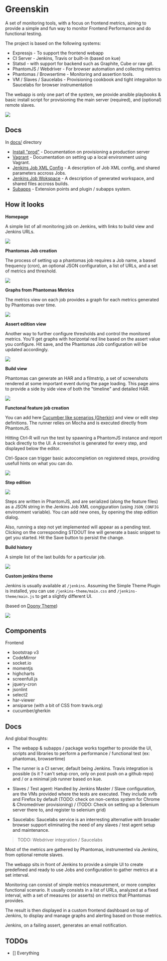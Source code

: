 # Greenskin

A set of monitoring tools, with a focus on frontend metrics, aiming to provide a
simple and fun way to monitor Frontend Performance and do functional testing.

The project is based on the following systems:

- Expressjs - To support the frontend webapp
- CI Server - Jenkins, Travis or built-in (based on kue)
- Statsd - with support for backend such as Graphite, Cube or raw git.
- PhantomJS / Webdriver - For browser automation and collectng metrics
- Phantomas / Browsertime - Monitoring and assertion tools.
- VM / Slaves / Saucelabs - Provisioning cookbook and tight integraiton
  to Saucelabs for browser instrumentation

The webapp is only one part of the system, we provide ansible playbooks & basic install script for provisioning the main server (required), and (optional) remote slaves.

![](docs/imgs/intro.png)

## Docs

In [docs/](docs/) directory

- [Install "prod"](./docs/install.md) - Documentation on provisioning a
  production server
- [Vagrant](./docs/vagrant.md) - Documentation on setting up a local
  environment using Vagrant.
- [Jenkins Job XML Config](docs/jenkins-config.md) - A description of Job
  XML config, and shared parameters accross Jobs.
- [Jenkins Job Wokspace](docs/jenkins-workspace.md) - A description of
  generated workspace, and shared files accross builds.
- [Subapps](docs/plugins.md) - Extension points and plugin / subapps system.

## How it looks

**Homepage**

A simple list of all monitoring job on Jenkins, with links to build view and Jenkins URLs.

![](docs/imgs/home.png)

**Phantomas Job creation**

The process of setting up a phantomas job requires a Job name, a based frequency (cron), an optional JSON configuration, a list of URLs, and a set of metrics and threshold.

![](docs/imgs/create-job-phantomas.png)

**Graphs from Phantomas Metrics**

The metrics view on each job provides a graph for each metrics generated by Phantomas over time.

![](docs/imgs/full-screen-metrics.png)

**Assert edition view**

Another way to further configure thresholds and control the monitored metrics. You'll get graphs with horizontal red line based on the assert value you configure. Hit save, and the Phantomas Job configuration will be updated accordingly.

![](docs/imgs/assert-edition.png)

**Build view**

Phantomas can generate an HAR and a filmstrip, a set of screenshots rendered at some important event during the page loading. This page aims to provide a side by side view of both the "timeline" and detailed HAR.

![](docs/imgs/build-view.png)

**Functonal feature job creation**

You can add here [Cucumber like scenarios (Gherkin)](https://github.com/cucumber/cucumber/wiki/Gherkin) and view or edit step definitions. The runner relies on Mocha and is executed directly from PhantomJS.

Hitting Ctrl-R will run the test by spawning a PhantomJS instance and report back directly to the UI. A screenshot is generated for every step, and displayed below the editor.

Ctrl-Space can trigger basic autocompletion on registered steps, providing usefull hints on what you can do.

![](docs/imgs/create-feature.png)


**Step edition**

![](docs/imgs/edit-steps.png)

Steps are written in PhantomJS, and are serialized (along the feature files) as a JSON string in the Jenkins Job XML congiguration (using `JSON_CONFIG` environment variable). You can add new ones, by opening the step edition dialog.

Also, running a step not yet implemented will appear as a pending test. Clicking on the corresponding STDOUT line will generate a basic snippet to get you started. Hit the Save button to persist the change.

**Build history**

A simple list of the last builds for a particular job.

![](docs/imgs/build-history.png)

**Custom jenkins theme**

Jenkins is usually available at `/jenkins`. Assuming the Simple Theme Plugin is installed, you can use `/jenkins-theme/main.css` and `/jenkins-theme/main.js` to get a slightly different UI.

(based on [Doony Theme](https://github.com/kevinburke/doony))

![](docs/imgs/custom-jenkins-theme.png)

## Components

Frontend

- bootstrap v3
- CodeMirror
- socket.io
- momentjs
- highcharts
- screenfull.js
- jquery-cron
- jsonlint
- select2
- har-viewer
- ansiparse (with a bit of CSS from travis.org)
- cucumber/gherkin

## Docs

And global thoughts:

- The webapp & subapps / package works together to provide the UI,
  scripts and libraries to perform a performance / functional test (ex:
  phantomas, browsertime)

- The runner is a CI server, default being Jenkins. Travis integration
  is possible (is it ? can't setup cron, only on post push on a github
  repo) and / or a minimal job runner based on kue.

- Slaves / Test agent: Handled by Jenkins Master / Slave configuration,
  are the VMs provided where the tests are executed. They include xvfb
  and Firefox by default (TODO: check on non-centos system for Chrome &
  Chromedriver provisioning) / (TODO: Check on setting up a Selenium
  server there to, and register to selenium grid)

- Saucelabs: Saucelabs service is an interresting alternative with
  broader browser support eliminating the need of any slaves / test
  agent setup and maintenance.

> TODO: Webdriver integration / Saucelabs

Most of the metrics are gathered by Phantomas, instrumented via Jenkins, from optional remote slaves.

The webapp sits in front of Jenkins to provide a simple UI to create predefined and ready to use Jobs and configuration to gather metrics at a set interval.

Monitoring can consist of simple metrics measurement, or more complex functional scenario. It usually consists in a list of URLs, analyzed at a fixed interval, with a set of measures (or asserts) on metrics that Phantomas provides.

The result is then displayed in a custom frontend dashboard on top of Jenkins, to display and manage graphs and alerting based on those metrics.

Jenkins, on a failing assert, generates an email notification.


## TODOs

- [] Everything
